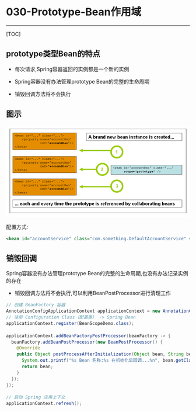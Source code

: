 # 030-Prototype-Bean作用域

---
[TOC]

## prototype类型Bean的特点

- 每次请求,Spring容器返回的实例都是一个新的实例

- Spring容器没有办法管理prototype Bean的完整的生命周期
- 销毁回调方法将不会执行

## 图示

![prototype](../../assets/prototype.png)

配置方式:

```xml
<bean id="accountService" class="com.something.DefaultAccountService" scope="prototype"/>
```

## 销毁回调

Spring容器没有办法管理prototype Bean的完整的生命周期,也没有办法记录实例的存在

- 销毁回调方法将不会执行,可以利用BeanPostProcessor进行清理工作

```java
// 创建 BeanFactory 容器
AnnotationConfigApplicationContext applicationContext = new AnnotationConfigApplicationContext();
// 注册 Configuration Class（配置类） -> Spring Bean
applicationContext.register(BeanScopeDemo.class);

applicationContext.addBeanFactoryPostProcessor(beanFactory -> {
  beanFactory.addBeanPostProcessor(new BeanPostProcessor() {
    @Override
    public Object postProcessAfterInitialization(Object bean, String beanName) throws BeansException {
      System.out.printf("%s Bean 名称:%s 在初始化后回调...%n", bean.getClass().getName(), beanName);
      return bean;
    }
  });
});

// 启动 Spring 应用上下文
applicationContext.refresh();
```

